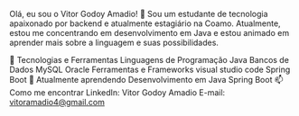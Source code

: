 Olá, eu sou o Vitor Godoy Amadio! 👋
Sou um estudante de tecnologia apaixonado por backend e atualmente estagiário na Coamo. Atualmente, estou me concentrando em desenvolvimento em Java e estou animado em aprender mais sobre a linguagem e suas possibilidades.

🔧 Tecnologias e Ferramentas
Linguagens de Programação
  Java
Bancos de Dados
  MySQL
  Oracle
Ferramentas e Frameworks
  visual studio code
  Spring Boot
🌱 Atualmente aprendendo
  Desenvolvimento em Java
  Spring Boot
📫 Como me encontrar
  LinkedIn: Vitor Godoy Amadio
  E-mail: vitoramadio4@gmail.com

